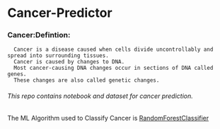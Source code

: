 # Cancer-Predictor

### Cancer:Defintion:
      Cancer is a disease caused when cells divide uncontrollably and spread into surrounding tissues. 
      Cancer is caused by changes to DNA. 
      Most cancer-causing DNA changes occur in sections of DNA called genes. 
      These changes are also called genetic changes.
     
     
###### This repo contains notebook and dataset for cancer prediction.

The ML Algorithm used to Classify Cancer is [RandomForestClassifier](https://scikit-learn.org/stable/modules/generated/sklearn.ensemble.RandomForestClassifier.html)

